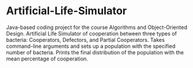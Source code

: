 # Artificial-Life-Simulator
Java-based coding project for the course Algorithms and Object-Oriented Design. Artificial Life Simulator of cooperation between three types of bacteria: Cooperators, Defectors, and Partial Cooperators. Takes command-line arguments and sets up a population with the specified number of bacteria. Prints the final distribution of the population with the mean percentage of cooperation.
